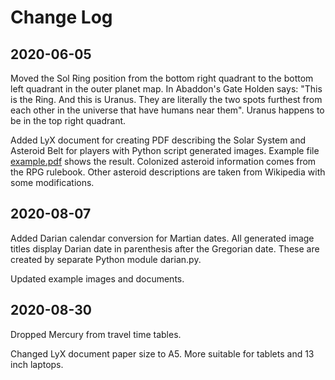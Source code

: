 # Change Log

## 2020-06-05

Moved the Sol Ring position from the bottom right quadrant to the bottom left quadrant in the outer planet map. In Abaddon's Gate Holden says: "This is the Ring. And this is Uranus. They are literally the two spots furthest from each other in the universe that have humans near them". Uranus happens to be in the top right quadrant.

Added LyX document for creating PDF describing the Solar System and Asteroid Belt for players with Python script generated images. Example file [example.pdf](example.pdf) shows the result. Colonized asteroid information comes from the RPG rulebook. Other asteroid descriptions are taken from Wikipedia with some modifications.

## 2020-08-07

Added Darian calendar conversion for Martian dates. All generated image titles display Darian date in parenthesis after the Gregorian date. These are created by separate Python module darian.py.

Updated example images and documents.

## 2020-08-30

Dropped Mercury from travel time tables.

Changed LyX document paper size to A5. More suitable for tablets and 13 inch laptops.
